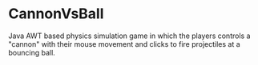 # CannonVsBall
Java AWT based physics simulation game in which the players controls a "cannon" with their mouse movement and clicks to fire projectiles at a bouncing ball.
